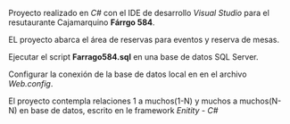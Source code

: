 Proyecto realizado en *C#* con el IDE de desarrollo *Visual Studio* para el resutaurante Cajamarquino **Fárrgo 584**.

EL proyecto abarca el área de reservas para eventos y reserva de mesas.

Ejecutar el script **Farrago584.sql** en una base de datos SQL Server.

Configurar la conexión de la base de datos local en **<connectionStrings>** en el archivo *Web.config*.

El proyecto contempla relaciones 1 a muchos(1-N) y muchos a muchos(N-N) en base de datos, escrito en le framework *Enitity - C#*